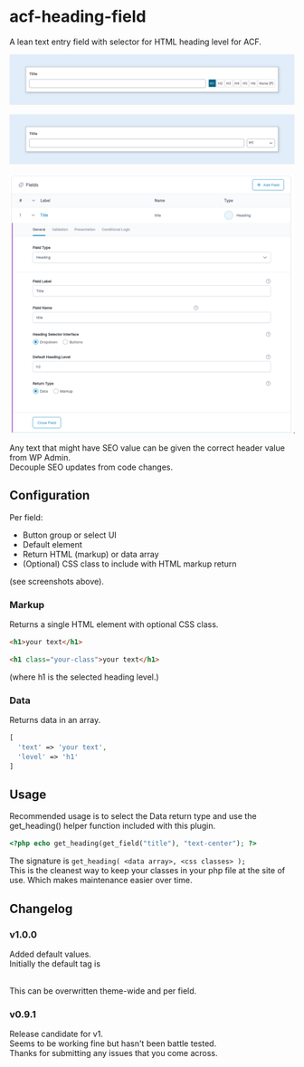 # acf-heading-field

A lean text entry field with selector for HTML heading level for ACF.

![ScreenShot](assets/screenshot-1.png)

![ScreenShot](assets/screenshot-2.png)

![ScreenShot](assets/screenshot-3.png)

Any text that might have SEO value can be given the correct header value from WP Admin.  
Decouple SEO updates from code changes.

## Configuration

Per field:

- Button group or select UI
- Default element
- Return HTML (markup) or data array
- (Optional) CSS class to include with HTML markup return

(see screenshots above).

### Markup

Returns a single HTML element with optional CSS class.

```html
<h1>your text</h1>
```

```html
<h1 class="your-class">your text</h1>
```

(where h1 is the selected heading level.)

### Data

Returns data in an array.

```php
[
  'text' => 'your text',
  'level' => 'h1'
]
```

## Usage

Recommended usage is to select the Data return type and use the get_heading() helper function included with this plugin.

```php
<?php echo get_heading(get_field("title"), "text-center"); ?>
```

The signature is `get_heading( <data array>, <css classes> );`  
This is the cleanest way to keep your classes in your php file at the site of use. Which makes maintenance easier over time.

## Changelog

### v1.0.0

Added default values.  
Initially the default tag is <p>  
This can be overwritten theme-wide and per field.

### v0.9.1

Release candidate for v1.  
Seems to be working fine but hasn't been battle tested.  
Thanks for submitting any issues that you come across.
